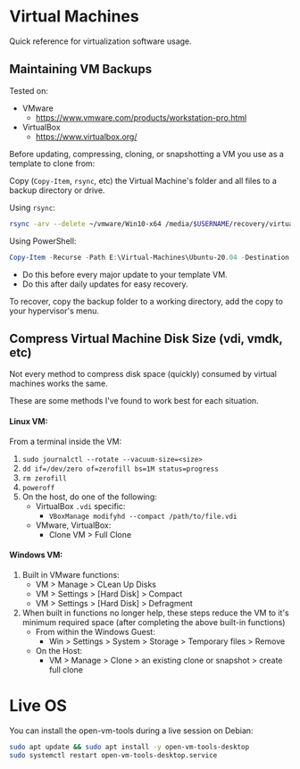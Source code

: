 # Virtual Machines

Quick reference for virtualization software usage.

## Maintaining VM Backups

Tested on:

- VMware
	* <https://www.vmware.com/products/workstation-pro.html>
- VirtualBox
	* <https://www.virtualbox.org/>

Before updating, compressing, cloning, or snapshotting a VM you use as a template to clone from:

Copy (`Copy-Item`, `rsync`, etc) the Virtual Machine's folder and all files to a backup directory or drive.

Using `rsync`:
```bash
rsync -arv --delete ~/vmware/Win10-x64 /media/$USERNAME/recovery/virtual-machines/
```
Using PowerShell:
```powershell
Copy-Item -Recurse -Path E:\Virtual-Machines\Ubuntu-20.04 -Destination B:\Recovery\Virtual-Machines\ -Force
```

- Do this before every major update to your template VM.
- Do this after daily updates for easy recovery.

To recover, copy the backup folder to a working directory, add the copy to your hypervisor's menu.

## Compress Virtual Machine Disk Size (vdi, vmdk, etc)

Not every method to compress disk space (quickly) consumed by virtual machines works the same.

These are some methods I've found to work best for each situation.

#### Linux VM:

From a terminal inside the VM:

1. `sudo journalctl --rotate --vacuum-size=<size>`
2. `dd if=/dev/zero of=zerofill bs=1M status=progress`
3. `rm zerofill`
4. `poweroff`
5. On the host, do one of the following:
	- VirtualBox `.vdi` specific:
		* `VBoxManage modifyhd --compact /path/to/file.vdi`
	- VMware, VirtualBox:
		* Clone VM > Full Clone

#### Windows VM:

1. Built in VMware functions:
	* VM > Manage > CLean Up Disks
	* VM > Settings > [Hard Disk] > Compact
	* VM > Settings > [Hard Disk] > Defragment
2. When built in functions no longer help, these steps reduce the VM to it's minimum required space (after completing the above built-in functions)
	- From within the Windows Guest: 
		* Win > Settings > System > Storage > Temporary files > Remove
	- On the Host:
		* VM > Manage > Clone > an existing clone or snapshot > create full clone


# Live OS

You can install the open-vm-tools during a live session on Debian:

```bash
sudo apt update && sudo apt install -y open-vm-tools-desktop
sudo systemctl restart open-vm-tools-desktop.service
```
